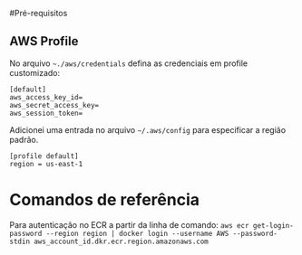 #Pré-requisitos

## AWS Profile

No arquivo `~./aws/credentials` defina as credenciais em profile customizado:
```
[default]
aws_access_key_id=
aws_secret_access_key=
aws_session_token=
```
Adicionei uma entrada no arquivo `~/.aws/config` para especificar a região padrão.
```
[profile default]
region = us-east-1
```

# Comandos de referência
Para autenticação no ECR a partir da linha de comando:
`aws ecr get-login-password --region region | docker login --username AWS --password-stdin aws_account_id.dkr.ecr.region.amazonaws.com`